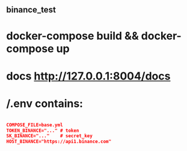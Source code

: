 ## binance_test


# docker-compose build && docker-compose up


# docs http://127.0.0.1:8004/docs

# /.env contains:

```json

COMPOSE_FILE=base.yml
TOKEN_BINANCE="..." # token
SK_BINANCE="..."    # secret_key
HOST_BINANCE="https://api1.binance.com"

```